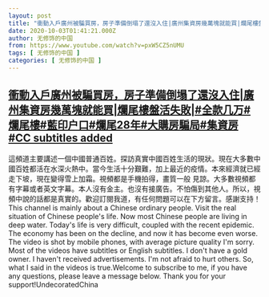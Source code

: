 ```yaml
---
layout: post
title: "衝動入戶廣州被騙買房，房子準備倒塌了還沒入住|廣州集資房幾萬塊就能買|爛尾樓盤活失敗|#全款几万#爛尾樓#藍印户口#爛尾28年#大購房騙局#集資房#CC subtitles added"
date: 2020-10-03T01:41:21.000Z
author: 无修饰的中国
from: https://www.youtube.com/watch?v=pxW5CZ5nUMU
tags: [ 无修饰的中国 ]
categories: [ 无修饰的中国 ]
---
```

<!--1601689281000-->
[衝動入戶廣州被騙買房，房子準備倒塌了還沒入住|廣州集資房幾萬塊就能買|爛尾樓盤活失敗|#全款几万#爛尾樓#藍印户口#爛尾28年#大購房騙局#集資房#CC subtitles added](https://www.youtube.com/watch?v=pxW5CZ5nUMU)
------

<div>
這頻道主要講述一個中國普通百姓。探訪真實中國百姓生活的現狀。現在大多數中國百姓都活在水深火熱中。當今生活十分艱難，加上最近的疫情。本來經濟就已經走下坡，現在變得雪上加霜。視頻都是手機拍得，畫質一般 見諒。大多數視頻都有字幕或者英文字幕。本人沒有金主。也沒有接廣告。不怕傷到其他人。所以，視頻中說的話都是真實的。歡迎訂閱我道，有任何問題可以在下方留言。感謝支持！This channel is mainly about a Chinese ordinary people. Visit the real situation of Chinese people's life. Now most Chinese people are living in deep water. Today's life is very difficult, coupled with the recent epidemic. The economy has been on the decline, and now it has become even worse. The video is shot by mobile phones, with average picture quality I'm sorry. Most of the videos have subtitles or English subtitles. I don't have a gold owner. I haven't received advertisements. I'm not afraid to hurt others. So, what I said in the videos is true.Welcome to subscribe to me, if you have any questions, please leave a message below. Thank you for your support!UndecoratedChina
</div>
